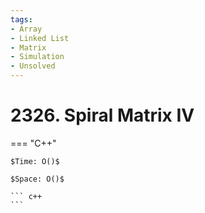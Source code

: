 ```yaml
---
tags:
- Array
- Linked List
- Matrix
- Simulation
- Unsolved
---
```



# 2326. Spiral Matrix IV

=== "C++"

    $Time: O()$

    $Space: O()$

    ``` c++
    ```